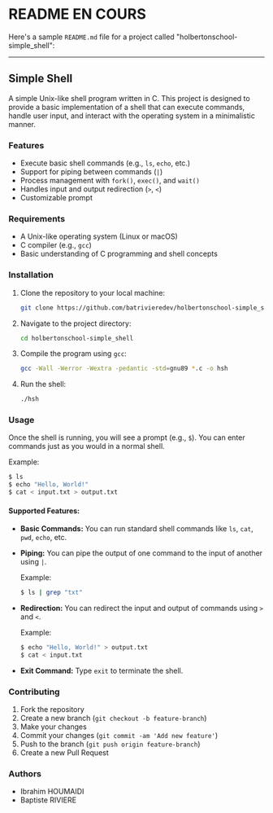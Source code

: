 # README EN COURS

Here's a sample `README.md` file for a project called "holbertonschool-simple_shell":

---

## Simple Shell

A simple Unix-like shell program written in C. This project is designed to provide a basic implementation of a shell that can execute commands, handle user input, and interact with the operating system in a minimalistic manner.

### Features

- Execute basic shell commands (e.g., `ls`, `echo`, etc.)
- Support for piping between commands (`|`)
- Process management with `fork()`, `exec()`, and `wait()`
- Handles input and output redirection (`>`, `<`)
- Customizable prompt

### Requirements

- A Unix-like operating system (Linux or macOS)
- C compiler (e.g., `gcc`)
- Basic understanding of C programming and shell concepts

### Installation

1. Clone the repository to your local machine:

   ```bash
   git clone https://github.com/batrivieredev/holbertonschool-simple_shell.git
   ```

2. Navigate to the project directory:

   ```bash
   cd holbertonschool-simple_shell
   ```

3. Compile the program using `gcc`:

   ```bash
   gcc -Wall -Werror -Wextra -pedantic -std=gnu89 *.c -o hsh
   ```

4. Run the shell:

   ```bash
   ./hsh
   ```

### Usage

Once the shell is running, you will see a prompt (e.g., `$`). You can enter commands just as you would in a normal shell.

Example:

```bash
$ ls
$ echo "Hello, World!"
$ cat < input.txt > output.txt
```

#### Supported Features:

- **Basic Commands:** You can run standard shell commands like `ls`, `cat`, `pwd`, `echo`, etc.
- **Piping:** You can pipe the output of one command to the input of another using `|`.

  Example:
  ```bash
  $ ls | grep "txt"
  ```

- **Redirection:** You can redirect the input and output of commands using `>` and `<`.

  Example:
  ```bash
  $ echo "Hello, World!" > output.txt
  $ cat < input.txt
  ```

- **Exit Command:** Type `exit` to terminate the shell.

### Contributing

1. Fork the repository
2. Create a new branch (`git checkout -b feature-branch`)
3. Make your changes
4. Commit your changes (`git commit -am 'Add new feature'`)
5. Push to the branch (`git push origin feature-branch`)
6. Create a new Pull Request


### Authors

- Ibrahim HOUMAIDI
- Baptiste RIVIERE
